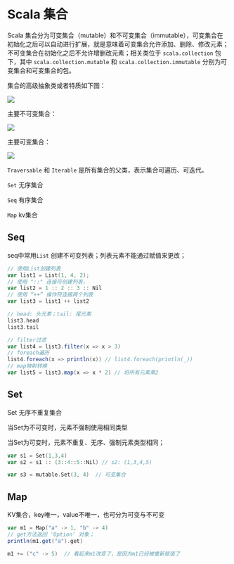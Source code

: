 # Scala 集合

Scala 集合分为可变集合（mutable）和不可变集合（immutable），可变集合在初始化之后可以自动进行扩展，就是意味着可变集合允许添加、删除、修改元素；不可变集合在初始化之后不允许增删改元素；相关类位于 `scala.collection` 包下，其中 `scala.collection.mutable` 和 `scala.collection.immutable` 分别为可变集合和可变集合的包。

集合的高级抽象类或者特质如下图：

![](https://docs.scala-lang.org/resources/images/tour/collections-diagram.svg)

主要不可变集合：

![](https://docs.scala-lang.org/resources/images/tour/collections-immutable-diagram.svg)

主要可变集合：

![](https://docs.scala-lang.org/resources/images/tour/collections-mutable-diagram.svg)

`Traversable` 和 `Iterable`  是所有集合的父类，表示集合可遍历、可迭代。

`Set` 无序集合

`Seq` 有序集合

`Map`  kv集合

## Seq

seq中常用`List` 创建不可变列表；列表元素不能通过赋值来更改；

```scala
// 使用List创建列表
var list1 = List(1, 4, 2);
// 使用 "::" 连接符创建列表，
var list2 = 1 :: 2 :: 3 :: Nil
// 使用 “++” 操作符连接两个列表
var list3 = list1 ++ list2

// head: 头元素；tail: 尾元素
list3.head
list3.tail

// filter过滤
var list4 = list3.filter(x => x > 3)
// foreach遍历
list4.foreach(x => println(x)) // list4.foreach(println(_))
// map映射转换
var list5 = list3.map(x => x * 2) // 将所有元素乘2
```

## Set

Set 无序不重复集合

当Set为不可变时，元素不强制使用相同类型

当Set为可变时，元素不重复、无序、强制元素类型相同；

```scala
var s1 = Set(1,3,4)
var s2 = s1 :: (3::4::5::Nil) // s2: (1,3,4,5)

var s3 = mutable.Set(3, 4)  // 可变集合
```

## Map

KV集合，key唯一，value不唯一，也可分为可变与不可变

```scala
var m1 = Map("a" -> 1, "b" -> 4)
// get方法返回 'Option' 对象；
println(m1.get("a").get)

m1 += ("c" -> 5)  // 看起来m1改变了，是因为m1已经被重新赋值了
```



